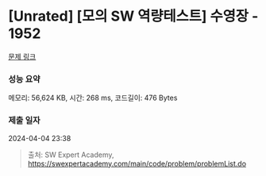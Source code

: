 # [Unrated] [모의 SW 역량테스트] 수영장 - 1952 

[문제 링크](https://swexpertacademy.com/main/code/problem/problemDetail.do?contestProbId=AV5PpFQaAQMDFAUq) 

### 성능 요약

메모리: 56,624 KB, 시간: 268 ms, 코드길이: 476 Bytes

### 제출 일자

2024-04-04 23:38



> 출처: SW Expert Academy, https://swexpertacademy.com/main/code/problem/problemList.do